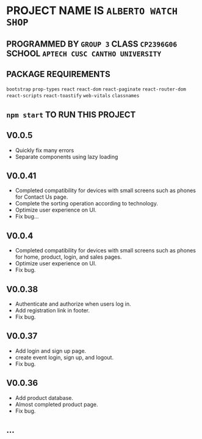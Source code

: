 # PROJECT NAME IS `ALBERTO WATCH SHOP`
## PROGRAMMED BY `GROUP 3` CLASS `CP2396G06` SCHOOL `APTECH CUSC CANTHO UNIVERSITY` 

## PACKAGE REQUIREMENTS 
`bootstrap`
`prop-types`
`react`
`react-dom`
`react-paginate`
`react-router-dom`
`react-scripts`
`react-toastify`
`web-vitals`
`classnames`

## `npm start` TO RUN THIS PROJECT

## V0.0.5
- Quickly fix many errors
- Separate components using lazy loading

## V0.0.41
- Completed compatibility for devices with small screens such as phones for Contact Us page.
- Complete the sorting operation according to technology.
- Optimize user experience on UI.
- Fix bug...

## V0.0.4
- Completed compatibility for devices with small screens such as phones for home, product, login, and sales pages.
- Optimize user experience on UI.
- Fix bug.

## V0.0.38
- Authenticate and authorize when users log in.
- Add registration link in footer.
- Fix bug.

## V0.0.37 
- Add login and sign up page.
- create event login, sign up, and logout.
- Fix bug.

## V0.0.36
- Add product database.
- Almost completed product page.
- Fix bug.

## ...

